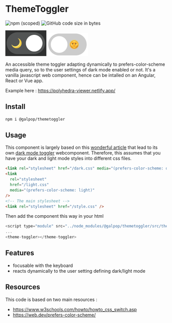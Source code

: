 # ThemeToggler

![npm (scoped)](https://img.shields.io/npm/v/@galpop/themetoggler) ![GitHub code size in bytes](https://img.shields.io/github/languages/code-size/gwendolinerodriguez/themetoggler)

![Dark Mode](/img/darkMode.png)
![Light Mode](/img/lightMode.png)

An accessible theme toggler adapting dynamically to prefers-color-scheme media query, so to the user settings of dark mode enabled or not. It's a vanilla javascript web component, hence can be intalled on an Angular, React or Vue app.

Example here : <https://polyhedra-viewer.netlify.app/>

## Install

```bash
npm i @galpop/themetoggler
```

## Usage

This component is largely based on this [wonderful article](https://web.dev/prefers-color-scheme/) that lead to its own [dark mode toggler](https://github.com/GoogleChromeLabs/dark-mode-toggle) webcomponent.
Therefore, this assumes that you have your dark and light mode styles into different css files.

```html
<link rel="stylesheet" href="/dark.css" media="(prefers-color-scheme: dark)" />
<link
  rel="stylesheet"
  href="/light.css"
  media="(prefers-color-scheme: light)"
/>
<!-- The main stylesheet -->
<link rel="stylesheet" href="/style.css" />
```

Then add the component this way in your html

```javascript
<script type="module" src="../node_modules/@galpop/themetoggler/src/themetoggler.module.js"></script>
...
<theme-toggler></theme-toggler>
```

## Features

- focusable with the keyboard
- reacts dynamically to the user setting defining dark/light mode

## Resources

This code is based on two main resources :

- <https://www.w3schools.com/howto/howto_css_switch.asp>
- <https://web.dev/prefers-color-scheme/>
